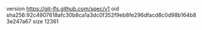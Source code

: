 version https://git-lfs.github.com/spec/v1
oid sha256:92c4907618afc30b8ca1a3dc0f352f9eb8fe296dfacd8c0d98b164b83e247a67
size 12361
